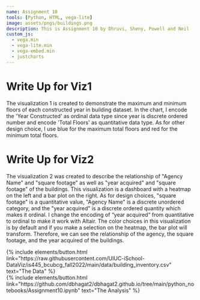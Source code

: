 ```yaml
---
name: Assignment 10
tools: [Python, HTML, vega-lite]
image: assets/pngs/buildings.png
description: This is Assignment 10 by Dhruvi, Sheny, Powell and Neil
custom_js:
  - vega.min
  - vega-lite.min
  - vega-embed.min
  - justcharts
---
```


<vegachart schema-url="{{ site.baseurl }}/assets/json/Viz1.json" style="width: 80%"></vegachart>

# Write Up for Viz1

The visualization 1 is created to demonstrate the maximum and minimum floors of each constructed year in building dataset. In the chart, I encode the 'Year Constructed' as ordinal data type since year is discrete ordered number and encode 'Total Floors' as quantitative data type. As for other design choice, I use blue for the maximum total floors and red for the minimum total floors.

<vegachart schema-url="{{ site.baseurl }}/assets/json/Viz2.json" style="width: 80%"></vegachart>

# Write Up for Viz2

The visualization 2 was created to describe the relationship of "Agency Name" and "square footage" as well as "year acquired" and "square footage" of the buildings. This visualization is a dashboard with a heatmap on the left and a bar plot on the right. As for design choices, "square footage" is a quantitative value, "Agency Name" is a discrete unordered category, and the "year acquired" is a discrete ordered quantity which makes it ordinal. I change the encoding of “year acquired“ from quantitative to ordinal to make it work with Altair. The color choices in this visualization is by default and if you make a selection on the heatmap, the bar plot will transform. Therefore, we can see the relationship of the agency, the square footage, and the year acquired of the buildings.

<div class="left">
{% include elements/button.html link="https://raw.githubusercontent.com/UIUC-iSchool-DataViz/is445_bcubcg_fall2022/main/data/building_inventory.csv" text="The Data" %}
</div>

<div class="right">
{% include elements/button.html link="https://github.com/dbhagat2/dbhagat2.github.io/tree/main/python_notebooks/Assignment10.ipynb" text="The Analysis" %}
</div>

